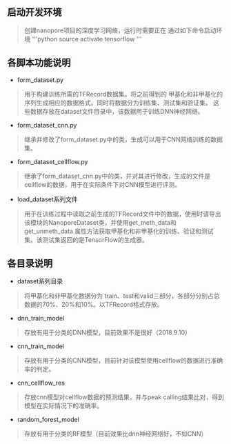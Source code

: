 ## 启动开发环境 
> 创建nanopore项目的深度学习网络，运行时需要正在 通过如下命令启动环境
'''python
source activate tensorflow
'''

## 各脚本功能说明
* form_dataset.py
> 用于构建训练所需的TFRecord数据集。将之前得到的 甲基化和非甲基化的序列生成相应的数据格式。同时将数据分为训练集、测试集和验证集。
> 这些数据存放在dataset文件目录中，该数据用于训练DNN神经网络。

* form_dataset_cnn.py
> 继承并修改了form_dataset.py中的类，生成可以用于CNN网络训练的数据集。

* form_dataset_cellflow.py
> 继承了form_dataset_cnn.py中的类，并对其进行修改，生成的文件是cellflow的数据，用于在实际条件下对CNN模型进行评测。

* load_dataset系列文件
> 用于在训练过程中读取之前生成的TFRecord文件中的数据，使用时请导出该模块的NanoporeDataset类，并使用get_meth_data和get_unmeth_data
> 属性方法获取甲基化和非甲基化的训练、验证和测试集。该测试集返回的是TensorFlow的生成器。

## 各目录说明
* dataset系列目录
> 将甲基化和非甲基化数据分为 train、test和valid三部分，各部分分别占总数据的70%、20%和10%。以TFRecord格式存放。

* dnn_train_model
> 存放有用于分类的DNN模型，目前效果不是很好（2018.9.10）

* cnn_train_model
> 存放有用于分类的CNN模型，目前针对该模型使用cellflow的数据进行准确率的判定。

* cnn_cellflow_res
> 存放cnn模型对cellflow数据的预测结果，并与peak calling结果比对，得到模型在实际情况下的准确率。

* random_forest_model
> 存放有用于分类的RF模型（目前效果比dnn神经网络好，不如CNN）


